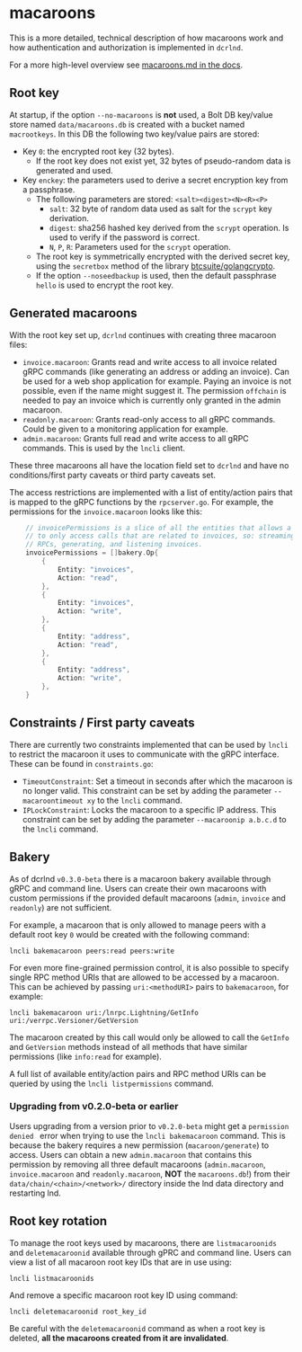 # macaroons

This is a more detailed, technical description of how macaroons work and how
authentication and authorization is implemented in `dcrlnd`.

For a more high-level overview see
[macaroons.md in the docs](../docs/macaroons.md).

## Root key

At startup, if the option `--no-macaroons` is **not** used, a Bolt DB key/value
store named `data/macaroons.db` is created with a bucket named `macrootkeys`.
In this DB the following two key/value pairs are stored:

* Key `0`: the encrypted root key (32 bytes).
  * If the root key does not exist yet, 32 bytes of pseudo-random data is
    generated and used.
* Key `enckey`: the parameters used to derive a secret encryption key from a
  passphrase.
  * The following parameters are stored: `<salt><digest><N><R><P>`
    * `salt`: 32 byte of random data used as salt for the `scrypt` key
      derivation.
    * `digest`: sha256 hashed key derived from the `scrypt` operation. Is used
      to verify if the password is correct.
    * `N`, `P`, `R`: Parameters used for the `scrypt` operation.
  * The root key is symmetrically encrypted with the derived secret key, using
    the `secretbox` method of the library
    [btcsuite/golangcrypto](https://github.com/btcsuite/golangcrypto).
  * If the option `--noseedbackup` is used, then the default passphrase
    `hello` is used to encrypt the root key.

## Generated macaroons

With the root key set up, `dcrlnd` continues with creating three macaroon files:

* `invoice.macaroon`: Grants read and write access to all invoice related gRPC
  commands (like generating an address or adding an invoice). Can be used for a
  web shop application for example. Paying an invoice is not possible, even if
  the name might suggest it. The permission `offchain` is needed to pay an
  invoice which is currently only granted in the admin macaroon.
* `readonly.macaroon`: Grants read-only access to all gRPC commands. Could be
  given to  a monitoring application for example.
* `admin.macaroon`: Grants full read and write access to all gRPC commands.
  This is used by the `lncli` client.

These three macaroons all have the location field set to `dcrlnd` and have no
conditions/first party caveats or third party caveats set.

The access restrictions are implemented with a list of entity/action pairs that
is mapped to the gRPC functions by the `rpcserver.go`. 
For example, the permissions for the `invoice.macaroon` looks like this:

```go
	// invoicePermissions is a slice of all the entities that allows a user
	// to only access calls that are related to invoices, so: streaming
	// RPCs, generating, and listening invoices.
	invoicePermissions = []bakery.Op{
		{
			Entity: "invoices",
			Action: "read",
		},
		{
			Entity: "invoices",
			Action: "write",
		},
		{
			Entity: "address",
			Action: "read",
		},
		{
			Entity: "address",
			Action: "write",
		},
	}
```

## Constraints / First party caveats

There are currently two constraints implemented that can be used by `lncli` to
restrict the macaroon it uses to communicate with the gRPC interface. These can
be found in `constraints.go`:

* `TimeoutConstraint`: Set a timeout in seconds after which the macaroon is no
  longer valid.
  This constraint can be set by adding the parameter `--macaroontimeout xy` to
  the `lncli` command.
* `IPLockConstraint`: Locks the macaroon to a specific IP address.
  This constraint can be set by adding the parameter `--macaroonip a.b.c.d` to
  the `lncli` command.

## Bakery

As of dcrlnd `v0.3.0-beta` there is a macaroon bakery available through gRPC and
command line.
Users can create their own macaroons with custom permissions if the provided
default macaroons (`admin`, `invoice` and `readonly`) are not sufficient.

For example, a macaroon that is only allowed to manage peers with a default root
key `0` would be created with the following command:

`lncli bakemacaroon peers:read peers:write`

For even more fine-grained permission control, it is also possible to specify
single RPC method URIs that are allowed to be accessed by a macaroon. This can
be achieved by passing `uri:<methodURI>` pairs to `bakemacaroon`, for example:

`lncli bakemacaroon uri:/lnrpc.Lightning/GetInfo uri:/verrpc.Versioner/GetVersion`

The macaroon created by this call would only be allowed to call the `GetInfo` and
`GetVersion` methods instead of all methods that have similar permissions (like
`info:read` for example).

A full list of available entity/action pairs and RPC method URIs can be queried
by using the `lncli listpermissions` command.

### Upgrading from v0.2.0-beta or earlier

Users upgrading from a version prior to `v0.2.0-beta` might get a `permission
denied ` error when trying to use the `lncli bakemacaroon` command.
This is because the bakery requires a new permission (`macaroon/generate`) to
access.
Users can obtain a new `admin.macaroon` that contains this permission by
removing all three default macaroons (`admin.macaroon`, `invoice.macaroon` and
`readonly.macaroon`, **NOT** the `macaroons.db`!) from their
`data/chain/<chain>/<network>/` directory inside the lnd data directory and
restarting lnd.


## Root key rotation

To manage the root keys used by macaroons, there are `listmacaroonids` and
`deletemacaroonid` available through gPRC and command line.
Users can view a list of all macaroon root key IDs that are in use using:

`lncli listmacaroonids`

And remove a specific macaroon root key ID using command:

`lncli deletemacaroonid root_key_id`

Be careful with the `deletemacaroonid` command as when a root key is deleted,
**all the macaroons created from it are invalidated**.